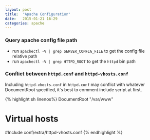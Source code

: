 ```yaml
---
layout: post
title:  "Apache Configuration"
date:   2015-01-21 16:29
categories: apache
---
```


### Query apache config file path

* run `apachectl -V | grep SERVER_CONFIG_FILE` to get the config file relative path
* run `apachectl -V | grep HTTPD_ROOT` to get the `httpd` bin path

### Conflict between `httpd.conf` and `httpd-vhosts.conf`

Including `httpd-vhosts.conf` in `httpd.conf` may conflict with whatever DocumentRoot specified, it's best to comment include script at first.

{% highlight sh linenos%}
DocumentRoot "/var/www"

# Virtual hosts
#Include conf/extra/httpd-vhosts.conf
{% endhighlight %}

